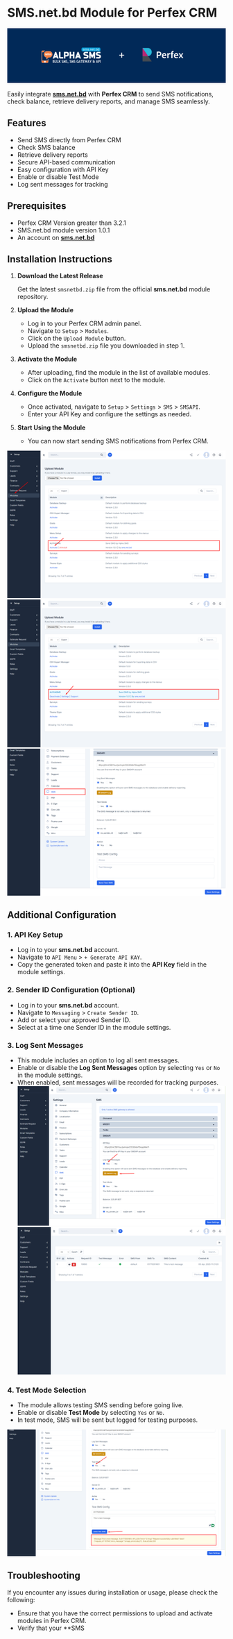 # SMS.net.bd Module for Perfex CRM

![SMS.net.bd + Perfex CRM](./assets/img/sms-net-bd-logo.png)

Easily integrate **[sms.net.bd](https://sms.net.bd)** with **Perfex CRM** to send SMS notifications, check balance, retrieve delivery reports, and manage SMS seamlessly.

## Features
- Send SMS directly from Perfex CRM  
- Check SMS balance  
- Retrieve delivery reports  
- Secure API-based communication  
- Easy configuration with API Key  
- Enable or disable Test Mode  
- Log sent messages for tracking  

## Prerequisites
- Perfex CRM Version greater than 3.2.1
- SMS.net.bd module version 1.0.1
- An account on **[sms.net.bd](https://sms.net.bd/signup)**

## Installation Instructions

1. **Download the Latest Release**
   
   Get the latest `smsnetbd.zip` file from the official **sms.net.bd** module repository.

2. **Upload the Module**
   
   - Log in to your Perfex CRM admin panel.
   - Navigate to `Setup` > `Modules`.
   - Click on the `Upload Module` button.
   - Upload the `smsnetbd.zip` file you downloaded in step 1.

3. **Activate the Module**
   
   - After uploading, find the module in the list of available modules.
   - Click on the `Activate` button next to the module.

4. **Configure the Module**
   
   - Once activated, navigate to `Setup` > `Settings` > `SMS` > `SMSAPI`.
   - Enter your API Key and configure the settings as needed.

5. **Start Using the Module**
   
   - You can now start sending SMS notifications from Perfex CRM.

![SMS.net.bd + Perfex CRM](./assets/img/screenshot1.png) 
![SMS.net.bd + Perfex CRM](./assets/img/screenshot2.png)
![SMS.net.bd + Perfex CRM](./assets/img/screenshot3.png)

## Additional Configuration

### 1. API Key Setup
   
   - Log in to your **sms.net.bd** account.
   - Navigate to `API Menu` > `+ Generate API KAY`.
   - Copy the generated token and paste it into the **API Key** field in the module settings.

### 2. Sender ID Configuration (Optional)
   
   - Log in to your **sms.net.bd** account.
   - Navigate to `Messaging` > `Create Sender ID`.
   - Add or select your approved Sender ID.
   - Select at a time one Sender ID in the module settings.

### 3. Log Sent Messages
   
   - This module includes an option to log all sent messages.
   - Enable or disable the **Log Sent Messages** option by selecting `Yes` or `No` in the module settings.
   - When enabled, sent messages will be recorded for tracking purposes.
   ![SMS.net.bd + Perfex CRM](./assets/img/screenshot5.png)
   ![SMS.net.bd + Perfex CRM](./assets/img/screenshot6.png)

### 4. Test Mode Selection
   
   - The module allows testing SMS sending before going live.
   - Enable or disable **Test Mode** by selecting `Yes` or `No`.
   - In test mode, SMS will be sent but logged for testing purposes.

   ![SMS.net.bd + Perfex CRM](./assets/img/screenshot4.png)

## Troubleshooting

If you encounter any issues during installation or usage, please check the following:

- Ensure that you have the correct permissions to upload and activate modules in Perfex CRM.
- Verify that your **SMS